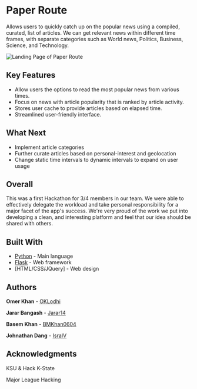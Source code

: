 # Paper Route
Allows users to quickly catch up on the popular news using a compiled, curated, list of articles. We can get relevant news within different time frames, with separate categories such as World news, Politics, Business, Science, and Technology.

![Landing Page of Paper Route](https://image.ibb.co/n9J8af/Screenshot-from-2018-10-21-08-24-00.png)

## Key Features
* Allow users the options to read the most popular news from various times.
* Focus on news with article popularity that is ranked by article activity.
* Stores user cache to provide articles based on elapsed time.
* Streamlined user-friendly interface.

## What Next
* Implement article categories
* Further curate articles based on personal-interest and geolocation
* Change static time intervals to dynamic intervals to expand on user usage

## Overall
This was a first Hackathon for 3/4 members in our team. We were able to effectively delegate the workload and take personal responsibility for a major facet of the app's success. We're very proud of the work we put into developing a clean, and interesting platform and feel that our idea should be shared with others.

## Built With
* [Python](https://www.python.org/) - Main language
* [Flask](http://flask.pocoo.org/) - Web framework
* [HTML/CSS/JQuery] - Web design

## Authors
**Omer Khan** - [OKLodhi](https://github.com/oklodhi)

**Jarar Bangash** - [Jarar14](https://github.com/Jarar14)

**Basem Khan** - [BMKhan0604](https://github.com/bmkhan0604)

**Johnathan Dang** - [IsraIV](https://github.com/IsraIV)

## Acknowledgments
KSU & Hack K-State

Major League Hacking
